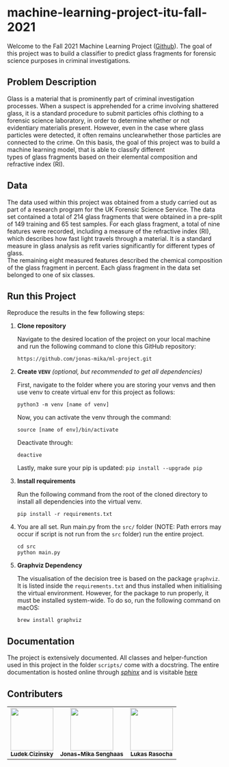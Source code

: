 # machine-learning-project-itu-fall-2021

Welcome to the Fall 2021 Machine Learning Project ([Github](https://github.com/jonas-mika/ml-project)). 
The goal of this project was to build a classifier to predict glass fragments for forensic science purposes in criminal investigations. 

## Problem Description

Glass is a material that is prominently part of criminal investigation processes.   When a suspect is apprehended for a crime involving shattered glass, it is a standard 
procedure to submit particles ofhis clothing to a forensic science laboratory, in order to determine 
whether or not evidentiary materialis present. However, even in the case where glass particles were 
detected, it often remains unclearwhether those particles are connected to the crime. On this basis, 
the goal of this project was to build a machine learning model, that is able to classify different  
types of glass fragments based on their elemental composition and refractive index (RI).

## Data
The data used within this project was obtained from a study carried out as part of a research program 
for the UK  Forensic  Science  Service.  The data set contained a total of 214 glass fragments that were 
obtained in a pre-split of 149 training and 65 test samples.  For each glass fragment, a total of nine features 
were recorded, including a measure of the refractive index (RI), which describes how fast light travels through 
a material.  It is a standard measure in glass analysis as refit varies significantly for different types of glass.  
The remaining eight measured features described the chemical composition of the glass fragment in percent. Each glass fragment in the data set belonged to one of six classes.

## Run this Project 

Reproduce the results in the few following steps: 

1. **Clone repository**

   Navigate to the desired location of the project on your local machine and run the following command
   to clone this GitHub repository:

   ```
   https://github.com/jonas-mika/ml-project.git
   ```

2. **Create `VENV`** *(optional, but recommended to get all dependencies)*

    First, navigate to the folder where you are storing your venvs and then use venv to create virtual env 
    for this project as follows: 
    
    ```
    python3 -m venv [name of venv]
    ```

    Now, you can activate the venv through the command: 

    ```
    source [name of env]/bin/activate
    ```
    
    Deactivate through:

    ```
    deactive
    ```


    Lastly, make sure your pip is updated: `pip install --upgrade pip`

3. **Install requirements**

   Run the following command from the root of the cloned directory to install all dependencies into the virtual venv.
    
   ```
   pip install -r requirements.txt
   ```

4. You are all set. Run main.py from the `src/` folder (NOTE: Path errors may occur if script is not run from 
   the `src` folder) run the entire project.

   ```
   cd src
   python main.py
   ```

5. **Graphviz Dependency**

   The visualisation of the decision tree is based on the package `graphviz`. It is listed inside the `requirements.txt` and thus
   installed when initialising the virtual environment. However, for the package to run properly, it must be installed system-wide.
   To do so, run the following command on macOS:

   ```
   brew install graphviz
   ```

## Documentation 

The project is extensively documented. All classes and helper-function used in this project in the folder `scripts/` come with a docstring. The entire documentation is hosted online through [*sphinx*](https://www.sphinx-doc.org/en/master/) and is visitable [here](https://ml-project-itu.readthedocs.io/en/latest/index.html)

## Contributers

<table>
  <tr>
    <td align="center"><a href="https://github.com/LudekCizinsky"><img src="https://github.com/LudekCizinsky.png?size=100" width="100px;" alt=""/><br /><sub><b>Ludek Cizinsky</b></sub></a><br /></td>
    <td align="center"><a href="https://github.com/jonas-mika"><img src="https://github.com/jonas-mika.png?size=100" width="100px;" alt=""/><br /><sub><b>Jonas-Mika Senghaas</b></sub></a><br /></td>
    <td align="center"><a href="https://github.com/lukyrasocha"><img src="https://github.com/lukyrasocha.png?size=100" width="100px;" alt=""/><br /><sub><b>Lukas Rasocha</b></sub></a><br /></td>
  </tr>
</table>
